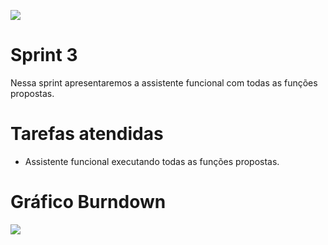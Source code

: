<!DOCTYPE html>

<p align="left">
  <img src="https://github.com/TheLooksDatabase/Julius/blob/main/3)%20Images/Sprint%201%20Nessa%20sprint%20apresentaremos%20os%20c%C3%B3digos%20das%20fun%C3%A7%C3%B5es%20cota%C3%A7%C3%A3o%20do%20dia%2C%20calculadora%20de%20juros%20compostos%2C%20metas%20(sem%20API%20de%20cadastro)%2C%20conversor%20de%20moedas%20e%20a%20implementa%C3%A7%C3%A3o%20do%20reconhecimento%20de%20voz%20e%20retorno%20%20(1)/4.png" />
</p>  

<h1 align="left">Sprint 3</h1>

Nessa sprint apresentaremos a assistente funcional com todas as funções propostas.


<h1 align="left">Tarefas atendidas</h1>

- Assistente funcional executando todas as funções propostas.


<h1 align="left">Gráfico Burndown</h1>
<p align="left">
  <img src="https://github.com/TheLooksDatabase/Julius/blob/main/3)%20Images/Grafico%20burndown%203%20corrigido.jpeg"/>
</p> 




  

					  

